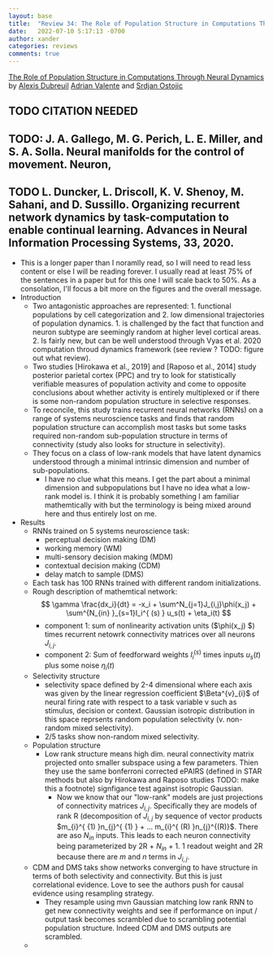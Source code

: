 ```yaml
---
layout: base
title:  "Review 34: The Role of Population Structure in Computations Through Neural Dynamics"
date:   2022-07-10 5:17:13 -0700
author: xander
categories: reviews
comments: true
---
```



[The Role of Population Structure in Computations Through Neural Dynamics]() by [Alexis Dubreuil]() [Adrian Valente]() and [Srdjan Ostojic]()

## TODO CITATION NEEDED
## TODO: J. A. Gallego, M. G. Perich, L. E. Miller, and S. A. Solla. Neural manifolds for the control of movement. Neuron,
## TODO L. Duncker, L. Driscoll, K. V. Shenoy, M. Sahani, and D. Sussillo. Organizing recurrent network dynamics by task-computation to enable continual learning. Advances in Neural Information Processing Systems, 33, 2020.

- This is a longer paper than I noramlly read, so I will need to read less content or else I will be reading forever. I usually read at least 75% of the sentences in a paper but for this one I will scale back to 50%. As a consolation, I'll focus a bit more on the figures and the overall message.
- Introduction 
    - Two antagonistic approaches are represented: 1. functional populations by cell categorization and 2. low dimensional trajectories of population dynamics. 1. is challenged by the fact that function and neuron subtype are seemingly random at higher level cortical areas. 2. Is fairly new, but can be well understood through Vyas et al. 2020 computation throud dynamics framework (see review ? TODO: figure out what review).
    - Two studies [Hirokawa et al., 2019] and [Raposo et al., 2014] study posterior parietal cortex (PPC) and try to look for statistically verifiable measures of population activity and come to opposite conclusions about whether activity is entirely multiplexed or if there is some non-random population structure in selective responses.
    - To reconcile, this study trains recurrent neural networks (RNNs) on a range of systems neuroscience tasks and finds that random population structure can accomplish most tasks but some tasks required non-random sub-population structure in terms of connectivity (study also looks for structure in selectivity).
    - They focus on a class of low-rank models that have latent dynamics understood through a minimal intrinsic dimension and number of sub-populations.
        - I have no clue what this means. I get the part about a minimal dimension and subpopulations but I have no idea what a low-rank model is. I think it is probably something I am familiar mathemtically with but the terminology is being mixed around here and thus entirely lost on me.
- Results
    - RNNs trained on 5 systems neuroscience task:
        - perceptual decision making (DM)
        - working memory (WM)
        - multi-sensory decision making (MDM)
        - contextual decision making (CDM)
        - delay match to sample (DMS)
    - Each task has 100 RNNs trained with different random initializations.
    - Rough description of mathemtical network:
        $$ \gamma \frac{dx_i}{dt} = -x_i + \sum^N_{j=1}J_{i,j}\phi(x_j) + \sum^{N_{in} }_{s=1}I_i^{ (s) } u_s(t) + \eta_i(t) $$
        - component 1: sum of nonlinearity activation units ($\phi(x_j) $) times recurrent netowrk connectivity matrices over all neurons $J_{i,j}$. 
        - component 2: Sum of feedforward weights  $I_i^{(s)}$ times inputs $u_s(t)$ plus some noise $\eta_i(t)$
    - Selectivity structure
        - selectivity space defined by 2-4 dimensional where each axis was given by the linear regression coefficient $\Beta^{v}_{i}$ of neural firing rate with respect to a task variable v such as stimulus, decision or context. Gaussian isotropic distribution in this space reprsents random population selectivity (v. non-random mixed selectivity).
        - 2/5 tasks show non-random mixed selectivity.
    - Population structure
        - Low rank structure means high dim. neural connectivity matrix projected onto smaller subspace using a few parameters. Thien they use the same bonferroni corrected ePAIRS  (defined in STAR methods but also by Hirokawa and Raposo studies TODO: make this a footnote) signfigance test against isotropic Gaussian.
            - Now we know that our "low-rank" models are just projections of connectivity matrices $J_{i,j}$. Specifically they are models of rank R (decomposition of $J_{i,j}$ by sequence of vector products $m_{i}^{ {1) }n_{j}^{ {1) } + ... m_{i}^{ (R) }n_{j}^{(R)}$. There are aso $N_{in}$ inputs. This leads to each neuron connectivity being parameterized by 2R + $N_{in}$ + 1. 1 readout weight and 2R because there are $m$ and $n$ terms in $J_{i,j}$.
    -  CDM and DMS taks show networks converging to have structure in terms of both selectivity and connectivity. But this is just correlational evidence. Love to see the authors push for causal evidence using resampling strategy.
        - They resample using mvn Gaussian matching low rank RNN to get new connectivity weights and see if performance on input / output task becomes scrambled due to scrambling potential population structure. Indeed CDM and DMS outputs are scrambled.
    - 